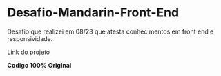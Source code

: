 # Desafio-Mandarin-Front-End
Desafio que realizei em 08/23 que atesta conhecimentos em front end e responsividade. 

<a href="https://desafio-mandarin-front-end.vercel.app/">Link do projeto </a>

<b>Codigo 100% Original</b>
